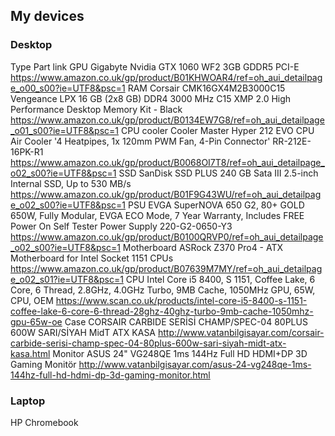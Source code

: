 ## My devices

### Desktop

Type	Part	link
GPU	Gigabyte Nvidia GTX 1060 WF2 3GB GDDR5 PCI-E	https://www.amazon.co.uk/gp/product/B01KHWOAR4/ref=oh_aui_detailpage_o00_s00?ie=UTF8&psc=1
RAM	Corsair CMK16GX4M2B3000C15 Vengeance LPX 16 GB (2x8 GB) DDR4 3000 MHz C15 XMP 2.0 High Performance Desktop Memory Kit - Black	https://www.amazon.co.uk/gp/product/B0134EW7G8/ref=oh_aui_detailpage_o01_s00?ie=UTF8&psc=1
CPU cooler	Cooler Master Hyper 212 EVO CPU Air Cooler '4 Heatpipes, 1x 120mm PWM Fan, 4-Pin Connector' RR-212E-16PK-R1	https://www.amazon.co.uk/gp/product/B0068OI7T8/ref=oh_aui_detailpage_o02_s00?ie=UTF8&psc=1
SSD	SanDisk SSD PLUS 240 GB Sata III 2.5-inch Internal SSD, Up to 530 MB/s	https://www.amazon.co.uk/gp/product/B01F9G43WU/ref=oh_aui_detailpage_o02_s00?ie=UTF8&psc=1
PSU	EVGA SuperNOVA 650 G2, 80+ GOLD 650W, Fully Modular, EVGA ECO Mode, 7 Year Warranty, Includes FREE Power On Self Tester Power Supply 220-G2-0650-Y3	https://www.amazon.co.uk/gp/product/B0100QRVP0/ref=oh_aui_detailpage_o02_s00?ie=UTF8&psc=1
Motherboard	ASRock Z370 Pro4 - ATX Motherboard for Intel Socket 1151 CPUs	https://www.amazon.co.uk/gp/product/B07639M7MY/ref=oh_aui_detailpage_o02_s01?ie=UTF8&psc=1
CPU	Intel Core i5 8400, S 1151, Coffee Lake, 6 Core, 6 Thread, 2.8GHz, 4.0GHz Turbo, 9MB Cache, 1050MHz GPU, 65W, CPU, OEM	https://www.scan.co.uk/products/intel-core-i5-8400-s-1151-coffee-lake-6-core-6-thread-28ghz-40ghz-turbo-9mb-cache-1050mhz-gpu-65w-oe
Case	CORSAIR CARBIDE SERİSİ CHAMP/SPEC-04 80PLUS 600W SARI/SİYAH MidT ATX KASA	http://www.vatanbilgisayar.com/corsair-carbide-serisi-champ-spec-04-80plus-600w-sari-siyah-midt-atx-kasa.html
Monitor	ASUS 24" VG248QE 1ms 144Hz Full HD HDMI+DP 3D Gaming Monitör	http://www.vatanbilgisayar.com/asus-24-vg248qe-1ms-144hz-full-hd-hdmi-dp-3d-gaming-monitor.html

### Laptop

HP Chromebook